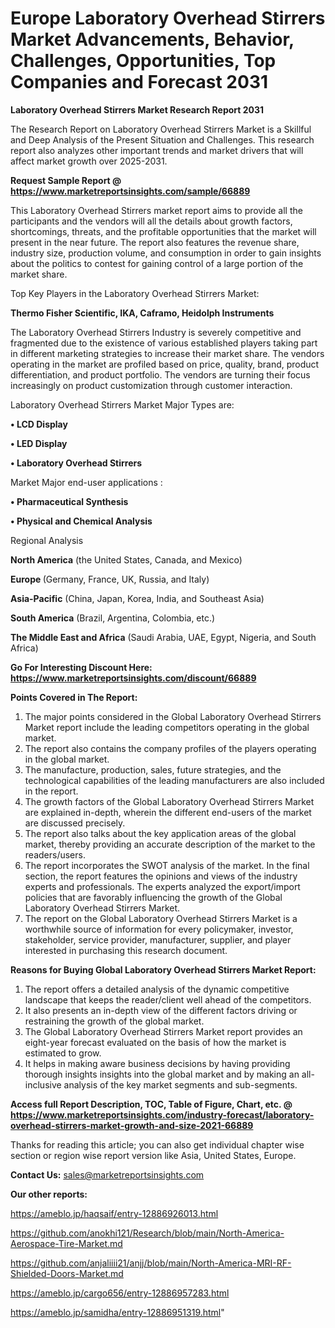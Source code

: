 # Europe Laboratory Overhead Stirrers Market Advancements, Behavior, Challenges, Opportunities, Top Companies and Forecast 2031

<strong>Laboratory Overhead Stirrers Market Research Report 2031</strong>

The Research Report on Laboratory Overhead Stirrers Market is a Skillful and Deep Analysis of the Present Situation and Challenges. This research report also analyzes other important trends and market drivers that will affect market growth over 2025-2031.

<strong>Request Sample Report @ <a href=https://www.marketreportsinsights.com/sample/66889>https://www.marketreportsinsights.com/sample/66889</a></strong>

This Laboratory Overhead Stirrers market report aims to provide all the participants and the vendors will all the details about growth factors, shortcomings, threats, and the profitable opportunities that the market will present in the near future. The report also features the revenue share, industry size, production volume, and consumption in order to gain insights about the politics to contest for gaining control of a large portion of the market share.

Top Key Players in the Laboratory Overhead Stirrers Market:

<strong>Thermo Fisher Scientific, IKA, Caframo, Heidolph Instruments</strong>

The Laboratory Overhead Stirrers Industry is severely competitive and fragmented due to the existence of various established players taking part in different marketing strategies to increase their market share. The vendors operating in the market are profiled based on price, quality, brand, product differentiation, and product portfolio. The vendors are turning their focus increasingly on product customization through customer interaction.

Laboratory Overhead Stirrers Market Major Types are:

<strong>• LCD Display

• LED Display

• Laboratory Overhead Stirrers</strong>

Market Major end-user applications :

<strong>• Pharmaceutical Synthesis

• Physical and Chemical Analysis</strong>

Regional Analysis

</u><strong><b>North America</b></strong> (the United States, Canada, and Mexico)

<strong><b>Europe </b></strong>(Germany, France, UK, Russia, and Italy)

<strong><b>Asia-Pacific</b></strong> (China, Japan, Korea, India, and Southeast Asia)

<strong><b>South America</b></strong> (Brazil, Argentina, Colombia, etc.)

<strong><b>The Middle East and Africa</b></strong> (Saudi Arabia, UAE, Egypt, Nigeria, and South Africa)

<strong>Go For Interesting Discount Here: <a href=https://www.marketreportsinsights.com/discount/66889>https://www.marketreportsinsights.com/discount/66889</a></strong>

<strong>Points Covered in The Report:</strong>
<ol>
  <li>The major points considered in the Global Laboratory Overhead Stirrers Market report include the leading competitors operating in the global market.</li>
  <li>The report also contains the company profiles of the players operating in the global market.</li>
  <li>The manufacture, production, sales, future strategies, and the technological capabilities of the leading manufacturers are also included in the report.</li>
  <li>The growth factors of the Global Laboratory Overhead Stirrers Market are explained in-depth, wherein the different end-users of the market are discussed precisely.</li>
  <li>The report also talks about the key application areas of the global market, thereby providing an accurate description of the market to the readers/users.</li>
  <li>The report incorporates the SWOT analysis of the market. In the final section, the report features the opinions and views of the industry experts and professionals. The experts analyzed the export/import policies that are favorably influencing the growth of the Global Laboratory Overhead Stirrers Market.</li>
  <li>The report on the Global Laboratory Overhead Stirrers Market is a worthwhile source of information for every policymaker, investor, stakeholder, service provider, manufacturer, supplier, and player interested in purchasing this research document.</li>
</ol>
<strong>Reasons for Buying Global Laboratory Overhead Stirrers Market Report:</strong>

<ol>
  <li>The report offers a detailed analysis of the dynamic competitive landscape that keeps the reader/client well ahead of the competitors.</li>
  <li>It also presents an in-depth view of the different factors driving or restraining the growth of the global market.</li>
  <li>The Global Laboratory Overhead Stirrers Market report provides an eight-year forecast evaluated on the basis of how the market is estimated to grow.</li>
  <li>It helps in making aware business decisions by having providing thorough insights insights into the global market and by making an all-inclusive analysis of the key market segments and sub-segments.</li>
</ol>
<strong>Access full Report Description, TOC, Table of Figure, Chart, etc. @ <a href=https://www.marketreportsinsights.com/industry-forecast/laboratory-overhead-stirrers-market-growth-and-size-2021-66889>https://www.marketreportsinsights.com/industry-forecast/laboratory-overhead-stirrers-market-growth-and-size-2021-66889</a></strong>


Thanks for reading this article; you can also get individual chapter wise section or region wise report version like Asia, United States, Europe.

<strong>Contact Us:</strong>
sales@marketreportsinsights.com

<strong>Our other reports:</strong>

<a href=https://ameblo.jp/haqsaif/entry-12886926013.html>https://ameblo.jp/haqsaif/entry-12886926013.html</a>

<a href=https://github.com/anokhi121/Research/blob/main/North-America-Aerospace-Tire-Market.md>https://github.com/anokhi121/Research/blob/main/North-America-Aerospace-Tire-Market.md</a>

<a href=https://github.com/anjaliiii21/anjj/blob/main/North-America-MRI-RF-Shielded-Doors-Market.md>https://github.com/anjaliiii21/anjj/blob/main/North-America-MRI-RF-Shielded-Doors-Market.md</a>

<a href=https://ameblo.jp/cargo656/entry-12886957283.html>https://ameblo.jp/cargo656/entry-12886957283.html</a>

<a href=https://ameblo.jp/samidha/entry-12886951319.html>https://ameblo.jp/samidha/entry-12886951319.html</a>"
